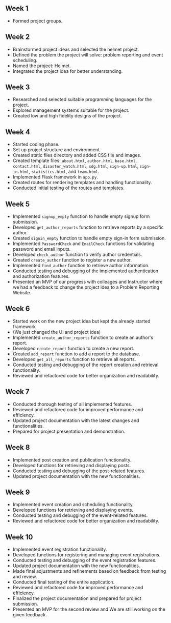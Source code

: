 
## Week 1
- Formed project groups.

## Week 2
- Brainstormed project ideas and selected the helmet project.
- Defined the problem the project will solve: problem reporting and event scheduling.
- Named the project: Helmet.
- Integrated the project idea for better understanding.

## Week 3
- Researched and selected suitable programming languages for the project.
- Explored management systems suitable for the project.
- Created low and high fidelity designs of the project.

## Week 4
- Started coding phase.
- Set up project structure and environment.
- Created static files directory and added CSS file and images.
- Created template files: `about.html`, `author.html`, `base.html`, `contact.html`, `disaster_watch.html`, `sdg.html`, `sign-up.html`, `sign-in.html`, `statistics.html`, and `team.html`.
- Implemented Flask framework in `app.py`.
- Created routes for rendering templates and handling functionality.
- Conducted initial testing of the routes and templates.

## Week 5
- Implemented `signup_empty` function to handle empty signup form submission.
- Developed `get_author_reports` function to retrieve reports by a specific author.
- Created `signin_empty` function to handle empty sign-in form submission.
- Implemented `PasswordCheck` and `EmailCheck` functions for validating password and email inputs.
- Developed `check_author` function to verify author credentials.
- Created `create_author` function to register a new author.
- Implemented `find_author` function to retrieve author information.
- Conducted testing and debugging of the implemented authentication and authorization features.
- Presented an MVP of our progress with colleages and Instructor where we had a feedback to change the project idea to a Problem Reporting Website.
## Week 6
- Started work on the new project idea but kept the already started framework
- (We just changed the UI and project idea)
- Implemented `create_author_reports` function to create an author's report.
- Developed `create_report` function to create a new report.
- Created `add_report` function to add a report to the database.
- Developed `get_all_reports` function to retrieve all reports.
- Conducted testing and debugging of the report creation and retrieval functionality.
- Reviewed and refactored code for better organization and readability.

## Week 7
- Conducted thorough testing of all implemented features.
- Reviewed and refactored code for improved performance and efficiency.
- Updated project documentation with the latest changes and functionalities.
- Prepared for project presentation and demonstration.

## Week 8
- Implemented post creation and publication functionality.
- Developed functions for retrieving and displaying posts.
- Conducted testing and debugging of the post-related features.
- Updated project documentation with the new functionalities.

## Week 9
- Implemented event creation and scheduling functionality.
- Developed functions for retrieving and displaying events.
- Conducted testing and debugging of the event-related features.
- Reviewed and refactored code for better organization and readability.

## Week 10
- Implemented event registration functionality.
- Developed functions for registering and managing event registrations.
- Conducted testing and debugging of the event registration features.
- Updated project documentation with the new functionalities.
- Made final adjustments and refinements based on feedback from testing and review.
- Conducted final testing of the entire application.
- Reviewed and refactored code for improved performance and efficiency.
- Finalized the project documentation and prepared for project submission.
- Presented an MVP for the second review and We are still working on the given feedback.